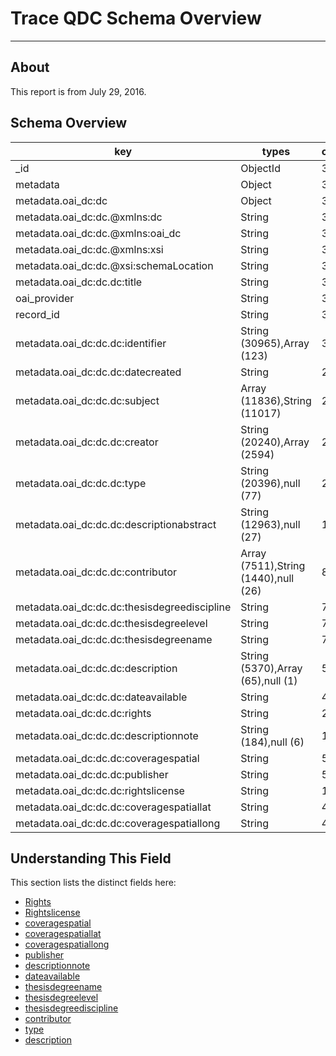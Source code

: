 # Trace QDC Schema Overview

---

## About

This report is from July 29, 2016.

## Schema Overview

| key                                          | types                                | occurrences | percents               |
| -------------------------------------------- | ------------------------------------ | ----------- | ---------------------- |
| _id                                          | ObjectId                             |       31244 | 100.000000000000000000 |
| metadata                                     | Object                               |       31244 | 100.000000000000000000 |
| metadata.oai_dc:dc                           | Object                               |       31244 | 100.000000000000000000 |
| metadata.oai_dc:dc.@xmlns:dc                 | String                               |       31244 | 100.000000000000000000 |
| metadata.oai_dc:dc.@xmlns:oai_dc             | String                               |       31244 | 100.000000000000000000 |
| metadata.oai_dc:dc.@xmlns:xsi                | String                               |       31244 | 100.000000000000000000 |
| metadata.oai_dc:dc.@xsi:schemaLocation       | String                               |       31244 | 100.000000000000000000 |
| metadata.oai_dc:dc.dc:title                  | String                               |       31244 | 100.000000000000000000 |
| oai_provider                                 | String                               |       31244 | 100.000000000000000000 |
| record_id                                    | String                               |       31244 | 100.000000000000000000 |
| metadata.oai_dc:dc.dc:identifier             | String (30965),Array (123)           |       31088 |  99.500704135193956290 |
| metadata.oai_dc:dc.dc:datecreated            | String                               |       28143 |  90.074894379720902293 |
| metadata.oai_dc:dc.dc:subject                | Array (11836),String (11017)         |       22853 |  73.143643579567282131 |
| metadata.oai_dc:dc.dc:creator                | String (20240),Array (2594)          |       22834 |  73.082831903725519851 |
| metadata.oai_dc:dc.dc:type                   | String (20396),null (77)             |       20473 |  65.526181026757143400 |
| metadata.oai_dc:dc.dc:descriptionabstract    | String (12963),null (27)             |       12990 |  41.575982588657019789 |
| metadata.oai_dc:dc.dc:contributor            | Array (7511),String (1440),null (26) |        8977 |  28.731916527973371700 |
| metadata.oai_dc:dc.dc:thesisdegreediscipline | String                               |        7985 |  25.556906926129816071 |
| metadata.oai_dc:dc.dc:thesisdegreelevel      | String                               |        7404 |  23.697349891179104731 |
| metadata.oai_dc:dc.dc:thesisdegreename       | String                               |        7394 |  23.665343745999230407 |
| metadata.oai_dc:dc.dc:description            | String (5370),Array (65),null (1)    |        5436 |  17.398540519779796654 |
| metadata.oai_dc:dc.dc:dateavailable          | String                               |         466 |   1.491486365382153290 |
| metadata.oai_dc:dc.dc:rights                 | String                               |         222 |   0.710536422993214734 |
| metadata.oai_dc:dc.dc:descriptionnote        | String (184),null (6)                |         190 |   0.608116758417616143 |
| metadata.oai_dc:dc.dc:coveragespatial        | String                               |          55 |   0.176033798489309945 |
| metadata.oai_dc:dc.dc:publisher              | String                               |          55 |   0.176033798489309945 |
| metadata.oai_dc:dc.dc:rightslicense          | String                               |          13 |   0.041607988733836899 |
| metadata.oai_dc:dc.dc:coveragespatiallat     | String                               |           4 |   0.012802458071949815 |
| metadata.oai_dc:dc.dc:coveragespatiallong    | String                               |           4 |   0.012802458071949815 |


## Understanding This Field

This section lists the distinct fields here:

* [Rights](https://github.com/markpbaggett/trace_metadata_reports/blob/master/qdc_files/rights.md)
* [Rightslicense](https://github.com/markpbaggett/trace_metadata_reports/blob/master/qdc_files/rightslicense.md)
* [coveragespatial](https://github.com/markpbaggett/trace_metadata_reports/blob/master/qdc_files/coveragespatial.md)
* [coveragespatiallat](https://github.com/markpbaggett/trace_metadata_reports/blob/master/qdc_files/coveragespatiallat.md)
* [coveragespatiallong](https://github.com/markpbaggett/trace_metadata_reports/blob/master/qdc_files/coveragespatiallong.md)
* [publisher](https://github.com/markpbaggett/trace_metadata_reports/blob/master/qdc_files/publisher.md)
* [descriptionnote](https://github.com/markpbaggett/trace_metadata_reports/blob/master/qdc_files/descriptionnote.md)
* [dateavailable](https://github.com/markpbaggett/trace_metadata_reports/blob/master/qdc_files/dateavailable.md)
* [thesisdegreename](https://github.com/markpbaggett/trace_metadata_reports/blob/master/qdc_files/thesisdegreename.md)
* [thesisdegreelevel](https://github.com/markpbaggett/trace_metadata_reports/blob/master/qdc_files/thesisdegreelevel.md)
* [thesisdegreediscipline](https://github.com/markpbaggett/trace_metadata_reports/blob/master/qdc_files/thesisdegreediscipline.md)
* [contributor](https://github.com/markpbaggett/trace_metadata_reports/blob/master/qdc_files/contributor.md)
* [type](https://github.com/markpbaggett/trace_metadata_reports/blob/master/qdc_files/type.md)
* [description](https://github.com/markpbaggett/trace_metadata_reports/blob/master/qdc_files/description.md)